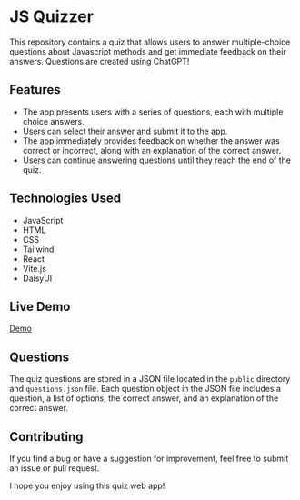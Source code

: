 # JS Quizzer

This repository contains a quiz that allows users to answer multiple-choice questions about Javascript methods and get immediate feedback on their answers.
Questions are created using ChatGPT!

## Features

- The app presents users with a series of questions, each with multiple choice answers.
- Users can select their answer and submit it to the app.
- The app immediately provides feedback on whether the answer was correct or incorrect, along with an explanation of the correct answer.
- Users can continue answering questions until they reach the end of the quiz.

## Technologies Used

- JavaScript
- HTML
- CSS
- Tailwind
- React
- Vite.js
- DaisyUI

## Live Demo

[Demo](https://jsquizzer.vercel.app/)

## Questions

The quiz questions are stored in a JSON file located in the `public` directory and `questions.json` file. Each question object in the JSON file includes a question, a list of options, the correct answer, and an explanation of the correct answer.

## Contributing

If you find a bug or have a suggestion for improvement, feel free to submit an issue or pull request. 

I hope you enjoy using this quiz web app!
